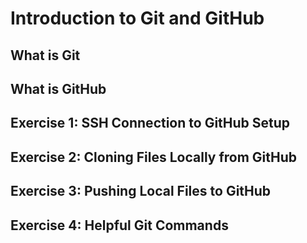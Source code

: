 # Introduction to Git and GitHub

## What is Git

## What is GitHub

## Exercise 1: SSH Connection to GitHub Setup

## Exercise 2: Cloning Files Locally from GitHub

## Exercise 3: Pushing Local Files to GitHub

## Exercise 4: Helpful Git Commands
